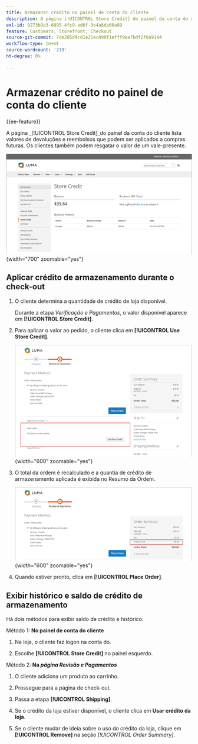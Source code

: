 ```yaml
---
title: Armazenar crédito no painel de conta do cliente
description: A página [!UICONTROL Store Credit] do painel da conta do cliente lista valores de devoluções e reembolsos que podem ser aplicados a compras futuras.
exl-id: 9273b9a3-6095-4fc9-ad6f-3e4a6da60a89
feature: Customers, Storefront, Checkout
source-git-commit: 7de285d4cd1e25ec890f1efff9ea7bdf2f0a9144
workflow-type: tm+mt
source-wordcount: '219'
ht-degree: 0%

---
```


# Armazenar crédito no painel de conta do cliente

{{ee-feature}}

A página _[!UICONTROL Store Credit]_do painel da conta do cliente lista valores de devoluções e reembolsos que podem ser aplicados a compras futuras. Os clientes também podem resgatar o valor de um vale-presente.

![Crédito da Loja do Cliente](assets/account-dashboard-store-credit.png){width="700" zoomable="yes"}

## Aplicar crédito de armazenamento durante o check-out

1. O cliente determina a quantidade de crédito de loja disponível.

   Durante a etapa _Verificação e Pagamentos_, o valor disponível aparece em **[!UICONTROL Store Credit]**.

1. Para aplicar o valor ao pedido, o cliente clica em **[!UICONTROL Use Store Credit]**.

   ![Usar crédito de armazenamento no check-out](assets/storefront-checkout-use-store-credit.png){width="600" zoomable="yes"}

1. O total da ordem é recalculado e a quantia de crédito de armazenamento aplicada é exibida no Resumo da Ordem.

   ![Resumo de pedidos com crédito de armazenamento aplicado](assets/storefront-checkout-use-store-credit-order-summary.png){width="600" zoomable="yes"}

1. Quando estiver pronto, clica em **[!UICONTROL Place Order]**.

## Exibir histórico e saldo de crédito de armazenamento

Há dois métodos para exibir saldo de crédito e histórico:

Método 1: **No painel de conta do cliente**

1. Na loja, o cliente faz logon na conta do.

1. Escolhe **[!UICONTROL Store Credit]** no painel esquerdo.

Método 2: **Na _página Revisão e Pagamentos_**

1. O cliente adiciona um produto ao carrinho.

1. Prossegue para a página de check-out.

1. Passa a etapa **[!UICONTROL Shipping]**.

1. Se o crédito da loja estiver disponível, o cliente clica em **Usar crédito da loja**.

1. Se o cliente mudar de ideia sobre o uso do crédito da loja, clique em **[!UICONTROL Remove]** na seção _[!UICONTROL Order Summary]_.
